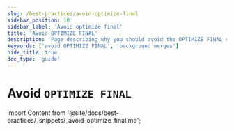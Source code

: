 ```yaml
---
slug: /best-practices/avoid-optimize-final
sidebar_position: 10
sidebar_label: 'Avoid optimize final'
title: 'Avoid OPTIMIZE FINAL'
description: 'Page describing why you should avoid the OPTIMIZE FINAL clause in ClickHouse'
keywords: ['avoid OPTIMIZE FINAL', 'background merges']
hide_title: true
doc_type: 'guide'
---
```


# Avoid `OPTIMIZE FINAL`

import Content from '@site/docs/best-practices/_snippets/_avoid_optimize_final.md';

<Content />
